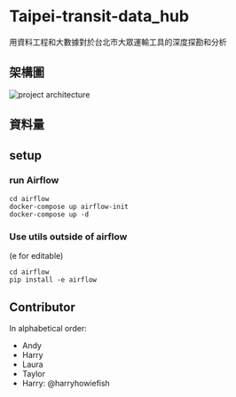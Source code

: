# Taipei-transit-data_hub

用資料工程和大數據對於台北市大眾運輸工具的深度探勘和分析

## 架構圖
![project architecture](docs/images/project_architecture.png)

## 資料量

## setup

### run Airflow
```
cd airflow
docker-compose up airflow-init
docker-compose up -d
```

### Use utils outside of airflow 
(e for editable)
```
cd airflow
pip install -e airflow

```

## Contributor 
In alphabetical order:
- Andy
- Harry
- Laura
- Taylor
- Harry: @harryhowiefish

